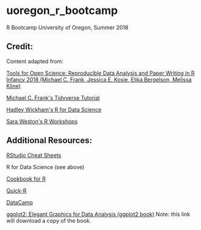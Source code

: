 # uoregon_r_bootcamp
R Bootcamp University of Oregon, Summer 2018

## Credit:
Content adapted from:

[Tools for Open Science: Reproducible Data Analysis and Paper Writing in R Infancy 2018 (Michael C. Frank, Jessica E. Kosie, Elika Bergelson, Melissa Kline)](https://github.com/mcfrank/openscience_tutorial)

[Michael C. Frank's Tidyverse Tutorial](https://github.com/mcfrank/tidyverse-tutorial)

[Hadley Wickham's R for Data Science](http://r4ds.had.co.nz/)

[Sara Weston's R Workshops](http://www.saraweston.com/r/)

## Additional Resources:

[RStudio Cheat Sheets](https://www.rstudio.com/resources/cheatsheets/)

R for Data Science (see above)

[Cookbook for R](http://www.cookbook-r.com/)

[Quick-R](https://www.statmethods.net/)

[DataCamp](https://www.datacamp.com/)

[ggplot2: Elegant Graphics for Data Analysis (ggplot2 book)](moderngraphics11.pbworks.com/f/ggplot2-Book09Wickham.pdf)
Note: this link will download a copy of the book.

